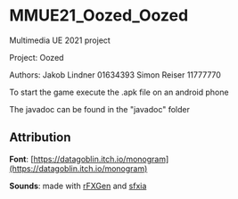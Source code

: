 # MMUE21_Oozed_Oozed
Multimedia UE 2021 project

Project: Oozed

Authors:
Jakob Lindner 01634393
Simon Reiser  11777770

To start the game execute the .apk file on an android phone

The javadoc can be found in the "javadoc" folder

## Attribution
**Font**: [https://datagoblin.itch.io/monogram](https://datagoblin.itch.io/monogram)

**Sounds**: made with [rFXGen](https://raylibtech.itch.io/rfxgen)
and [sfxia](https://rxi.itch.io/sfxia)